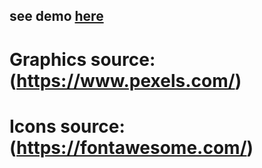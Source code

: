 ## see demo [here](https://pawel-chmiel.github.io/probio-planet/)

# Graphics source: (https://www.pexels.com/)
# Icons source: (https://fontawesome.com/)
